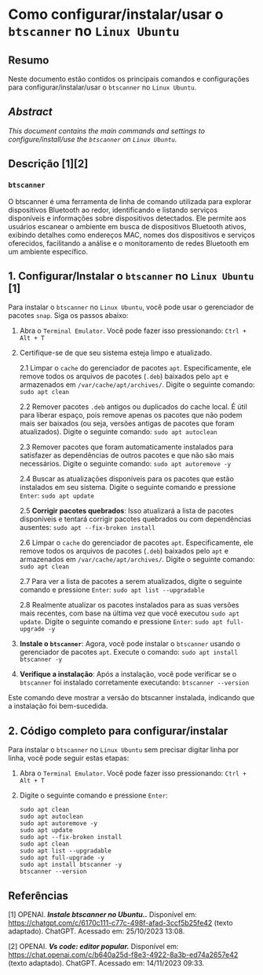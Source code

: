 # Como configurar/instalar/usar o `btscanner` no `Linux Ubuntu`

## Resumo

Neste documento estão contidos os principais comandos e configurações para configurar/instalar/usar o `btscanner` no `Linux Ubuntu`.

## _Abstract_

_This document contains the main commands and settings to configure/install/use the `btscanner` on `Linux Ubuntu`._

## Descrição [1][2]

### `btscanner`

O btscanner é uma ferramenta de linha de comando utilizada para explorar dispositivos Bluetooth ao redor, identificando e listando serviços disponíveis e informações sobre dispositivos detectados. Ele permite aos usuários escanear o ambiente em busca de dispositivos Bluetooth ativos, exibindo detalhes como endereços MAC, nomes dos dispositivos e serviços oferecidos, facilitando a análise e o monitoramento de redes Bluetooth em um ambiente específico.


## 1. Configurar/Instalar o `btscanner` no `Linux Ubuntu` [1]

Para instalar o `btscanner` no `Linux Ubuntu`, você pode usar o gerenciador de pacotes `snap`. Siga os passos abaixo:

1. Abra o `Terminal Emulator`. Você pode fazer isso pressionando: `Ctrl + Alt + T`


2. Certifique-se de que seu sistema esteja limpo e atualizado.

    2.1 Limpar o `cache` do gerenciador de pacotes `apt`. Especificamente, ele remove todos os arquivos de pacotes (`.deb`) baixados pelo `apt` e armazenados em `/var/cache/apt/archives/`. Digite o seguinte comando: `sudo apt clean` 
    
    2.2 Remover pacotes `.deb` antigos ou duplicados do cache local. É útil para liberar espaço, pois remove apenas os pacotes que não podem mais ser baixados (ou seja, versões antigas de pacotes que foram atualizados). Digite o seguinte comando: `sudo apt autoclean`

    2.3 Remover pacotes que foram automaticamente instalados para satisfazer as dependências de outros pacotes e que não são mais necessários. Digite o seguinte comando: `sudo apt autoremove -y`

    2.4 Buscar as atualizações disponíveis para os pacotes que estão instalados em seu sistema. Digite o seguinte comando e pressione `Enter`: `sudo apt update`

    2.5 **Corrigir pacotes quebrados**: Isso atualizará a lista de pacotes disponíveis e tentará corrigir pacotes quebrados ou com dependências ausentes: `sudo apt --fix-broken install`

    2.6 Limpar o `cache` do gerenciador de pacotes `apt`. Especificamente, ele remove todos os arquivos de pacotes (`.deb`) baixados pelo `apt` e armazenados em `/var/cache/apt/archives/`. Digite o seguinte comando: `sudo apt clean` 
    
    2.7 Para ver a lista de pacotes a serem atualizados, digite o seguinte comando e pressione `Enter`:  `sudo apt list --upgradable`

    2.8 Realmente atualizar os pacotes instalados para as suas versões mais recentes, com base na última vez que você executou `sudo apt update`. Digite o seguinte comando e pressione `Enter`: `sudo apt full-upgrade -y`
   

3. **Instale o `btscanner`**: Agora, você pode instalar o `btscanner` usando o gerenciador de pacotes `apt`. Execute o comando: `sudo apt install btscanner -y`

4. **Verifique a instalação**: Após a instalação, você pode verificar se o `btscanner` foi instalado corretamente executando: `btscanner --version`

Este comando deve mostrar a versão do btscanner instalada, indicando que a instalação foi bem-sucedida.


## 2. Código completo para configurar/instalar

Para instalar o `btscanner` no `Linux Ubuntu` sem precisar digitar linha por linha, você pode seguir estas etapas:

1. Abra o `Terminal Emulator`. Você pode fazer isso pressionando: `Ctrl + Alt + T`

2. Digite o seguinte comando e pressione `Enter`:

    ```
    sudo apt clean                                                            
    sudo apt autoclean
    sudo apt autoremove -y
    sudo apt update
    sudo apt --fix-broken install
    sudo apt clean
    sudo apt list --upgradable
    sudo apt full-upgrade -y
    sudo apt install btscanner -y
    btscanner --version
    ```

## Referências

[1] OPENAI. ***Instale btscanner no Ubuntu..*** Disponível em: <https://chatgpt.com/c/6170c111-c77c-498f-afad-3ccf5b25fe42> (texto adaptado). ChatGPT. Acessado em: 25/10/2023 13:08.

[2] OPENAI. ***Vs code: editor popular.*** Disponível em: <https://chat.openai.com/c/b640a25d-f8e3-4922-8a3b-ed74a2657e42> (texto adaptado). ChatGPT. Acessado em: 14/11/2023 09:33.

